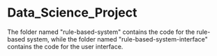 # Data_Science_Project
The folder named "rule-based-system" contains the code for the rule-based system, while the folder named "rule-based-system-interface" contains the code for the user interface.

